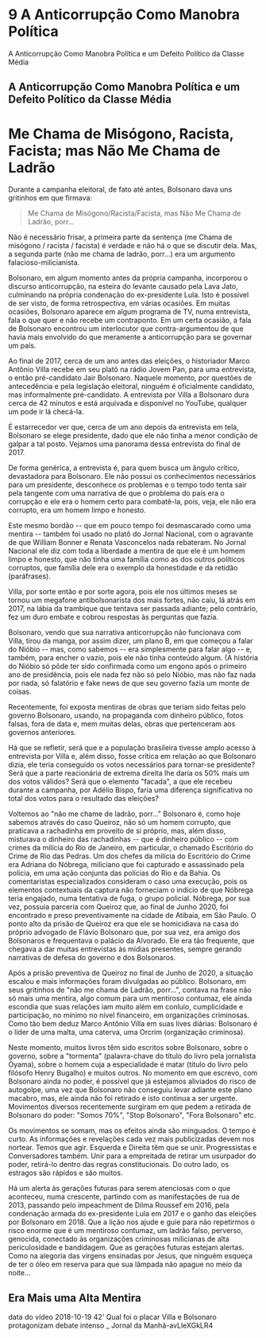 # 9  A Anticorrupção Como Manobra Política

A Anticorrupção Como Manobra Política e um Defeito Político da Classe Média

## A Anticorrupção Como Manobra Política e um Defeito Político da Classe Média

# Me Chama de Misógono, Racista, Facista; mas Não Me Chama de Ladrão

Durante a campanha eleitoral, de fato até antes, Bolsonaro dava uns gritinhos em que firmava:

>  Me Chama de Misógono/Racista/Facista, mas Não Me Chama de Ladrão, porr...

Não é necessário frisar, a primeira parte da sentença (me Chama de misógono / racista / facista) é verdade e não há o que se discutir dela. Mas, a segunda parte (não me chama de ladrão, porr...) era um argumento falacioso-milicianista.  

Bolsonaro, em algum momento antes da própria campanha, incorporou o discurso anticorrupção, na esteira do levante causado pela Lava Jato, culminando na própria condenação do ex-presidente Lula. Isto é possível de ser visto, de forma retrospectiva, em várias ocasiões.  Em muitas ocasiões, Bolsonaro aparece em algum programa de TV, numa entrevista, fala o que quer e não recebe um contraponto. Em um certa ocasião, a fala de Bolsonaro encontrou um interlocutor que contra-argumentou de que havia mais envolvido do que meramente a anticorrupção para se governar um país.

Ao final de 2017, cerca de um ano antes das eleições, o historiador Marco Antônio Villa recebe em seu platô na rádio Jovem Pan, para uma entrevista, o então pré-candidato Jair Bolsonaro. Naquele momento, por questões de antecedência e pela legislação eleitoral, ninguém é oficialmente candidato, mas informalmente pré-candidato.  A entrevista por Villa a Bolsonaro dura cerca de 42 minutos e está arquivada e disponível no YouTube, qualquer um pode ir lá checá-la.

É estarrecedor ver que, cerca de um ano depois da entrevista em tela, Bolsonaro se elege presidente, dado que ele não tinha a menor condição de galpar a tal posto. Vejamos uma panorama dessa entrevista do final de 2017.

De forma genérica, a entrevista é, para quem busca um ângulo crítico, devastadora para Bolsonaro. Ele não possui os conhecimentos necessários para um presidente, desconhece os problemas e o tempo todo tenta sair pela tangente com uma narrativa de que o problema do país era o corrupção e ele era o homem certo para combatê-la, pois, veja, ele não era corrupto, era um homem limpo e honesto.

Este mesmo bordão -- que em pouco tempo foi desmascarado como uma mentira -- também foi usado no platô do Jornal Nacional, com o agravante de que William Bonner e Renata Vasconcelos nada rebateram. No Jornal Nacional ele diz com toda a liberdade a mentira de que ele é um homem limpo e honesto, que não tinha uma família como as dos outros políticos corruptos, que família dele era o exemplo da honestidade e da retidão (paráfrases).

Villa, por sorte então e por sorte agora, pois ele nos últimos meses se tornou um megafone antibolsonarista dos mais fortes, não caiu, lá atrás em 2017, na lábia da trambique que tentava ser passada adiante; pelo contrário, fez um duro embate e cobrou respostas às perguntas que fazia.

Bolsonaro, vendo que sua narrativa anticorrupção não funcionava com Villa, tirou da manga, por assim dizer, um plano B, em que começou a falar do Nióbio -- mas, como sabemos -- era simplesmente para falar algo -- e, também, para encher o vazio, pois ele não tinha conteúdo algum. (A história do Nióbio só pôde ter sido confirmada como um engono após o primeiro ano de presidência, pois ele nada fez não só pelo Nióbio, mas não faz nada por nada, só falatório e fake news de que seu governo fazia um monte de coisas.

Recentemente, foi exposta mentiras de obras que teriam sido feitas pelo governo Bolsonaro, usando, na propaganda com dinheiro público, fotos falsas, fora de data e, mem muitas delas, obras que pertenceram aos governos anteriores. 

Há que se refletir, será que e a população brasileira tivesse amplo acesso à entrevista por Villa e, além disso, fosse crítica em relação ao que Bolsonaro dizia, ele teria conseguido os votos necessários para tornar-se presidente?  Será que a parte reacionária de extrema direita lhe daria os 50% mais um dos votos válidos? Será que o elemento "facada", a que ele recebeu durante a campanha, por Adélio Bispo, faria uma diferença significativa no total dos votos para o resultado das eleições?

Voltemos ao "não me chame de ladrão, porr..."  Bolsonaro é, como hoje sabemos através do caso Queiroz, não só um homem corrupto, que praticava a rachadinha em proveito de si próprio, mas, além disso, misturava o dinheiro das rachadinhas -- que é dinheiro público -- com crimes da milícia do Rio de Janeiro, em particular, o chamado Escritório do Crime de Rio das Pedras. Um dos chefes da milícia do Escritório do Crime era Adriana do Nóbrega, miliciano que foi capturado e assassinado pela polícia, em uma ação conjunta das polícias do Rio e da Bahia. Os comentaristas especializados consideram o caso uma execução, pois os elementos contextuais da captura não forneciam o indício de que Nóbrega teria engajado, numa tentativa de fuga, o grupo policial. Nóbrega, por sua vez, possuía parceria com Queiroz que, ao final de Junho 2020, foi encontrado e preso preventivamente na cidade de Atibaia, em São Paulo.  O ponto alto da prisão de Queiroz era que ele se homicidiava na casa do próprio advogado de Flávio Bolsonaro que, por sua vez, era amigo dos Bolsonaros e frequentava o palácio da Alvorado.  Ele era tão frequente, que chegava a dar muitas entrevistas às mídias presentes, sempre gerando narrativas de defesa do governo e dos Bolsonaros.

Após a prisão preventiva de Queiroz no final de Junho de 2020, a situação escalou e mais informações foram divulgadas ao público. Bolsonaro, em seus gritinhos de "não me chama de Ladrão, porr...", contava na frase não só mais uma mentira, algo comum para um mentiroso contumaz, ele ainda escondia que suas relações iam muito além em conluio, cumplicidade e participação, no mínimo no nível financeiro, em organizações criminosas. Como tão bem deduz Marco Antônio Villa em suas lives diárias: Bolsonaro é o líder de uma malta, uma caterva, uma Orcrim (organização criminosa).

Neste momento, muitos livros têm sido escritos sobre Bolsonaro, sobre o governo, sobre a "tormenta" (palavra-chave do título do livro pela jornalista Oyama), sobre o homem cuja a especialidade é matar (título do livro pelo filósofo Henry Bugalho) e muitos outros.  No momento em que escrevo, com Bolsonaro ainda no poder, é possível que já estejamos aliviados do risco de autogolpe, uma vez que Bolsonaro não conseguiu levar adiante este plano macabro, mas, ele ainda não foi retirado e isto continua a ser urgente.  Movimentos diversos recentemente surgiram em que pedem a retirada de Bolsonaro do poder: "Somos 70%", "Stop Bolsonaro", "Fora Bolsonaro" etc.

Os movimentos se somam, mas os efeitos ainda são minguados. O tempo é curto. As informações e revelações cada vez mais publicizadas devem nos nortear. Temos que agir. Esquerda e Direita têm que se unir. Progressistas e Conversadores também. Unir para a empreitada de retirar um usurpador do poder, retirá-lo dentro das regras constitucionais.  Do outro lado, os estragos são rápidos e são muitos.

Há um alerta às gerações futuras para serem atenciosas com o que aconteceu, numa crescente, partindo com as manifestações de rua de 2013, passando pelo impeachment de Dilma Roussef em 2016, pela condenação armada do ex-presidente Lula em 2017 e o ganho das eleições por Bolsonaro em 2018. Que a lição nos ajude e guie para não repetirmos o risco enorme que é um mentiroso contumaz, um ladrão falso, perverso, genocida, conectado às organizações criminosas milicianas de alta periculosidade e bandidagem. Que as gerações futuras estejam alertas. Como na alegoria das virgens ensinadas por Jesus, que ninguém esqueça de ter o óleo em reserva para que sua lâmpada não apague no meio da noite...

## Era Mais uma Alta Mentira

data do vídeo 2018-10-19 42' Qual foi o placar Villa e Bolsonaro protagonizam debate intenso _ Jornal da Manhã-avLleXGkLR4

